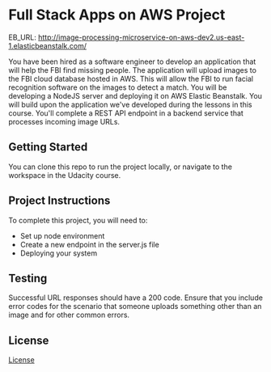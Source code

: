 # Full Stack Apps on AWS Project

EB_URL: http://image-processing-microservice-on-aws-dev2.us-east-1.elasticbeanstalk.com/

You have been hired as a software engineer to develop an application that will help the FBI find missing people. The application will upload images to the FBI cloud database hosted in AWS. This will allow the FBI to run facial recognition software on the images to detect a match. You will be developing a NodeJS server and deploying it on AWS Elastic Beanstalk.
You will build upon the application we've developed during the lessons in this course. You'll complete a REST API endpoint in a backend service that processes incoming image URLs.

## Getting Started

You can clone this repo to run the project locally, or navigate to the workspace in the Udacity course.

## Project Instructions

To complete this project, you will need to:

- Set up node environment
- Create a new endpoint in the server.js file
- Deploying your system

## Testing

Successful URL responses should have a 200 code. Ensure that you include error codes for the scenario that someone uploads something other than an image and for other common errors.

## License

[License](LICENSE.txt)
